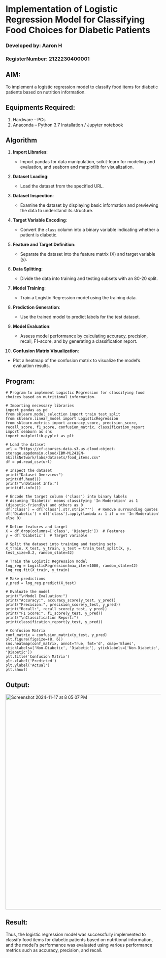 # Implementation of Logistic Regression Model for Classifying Food Choices for Diabetic Patients
### Developed by: Aaron H
### RegisterNumber:  2122230400001
## AIM:
To implement a logistic regression model to classify food items for diabetic patients based on nutrition information.

## Equipments Required:
1. Hardware – PCs
2. Anaconda – Python 3.7 Installation / Jupyter notebook

## Algorithm
1. **Import Libraries**:  
   - Import pandas for data manipulation, scikit-learn for modeling and evaluation, and seaborn and matplotlib for visualization.  

2. **Dataset Loading**:  
   - Load the dataset from the specified URL.  

3. **Dataset Inspection**:  
   - Examine the dataset by displaying basic information and previewing the data to understand its structure.  

4. **Target Variable Encoding**:  
   - Convert the `class` column into a binary variable indicating whether a patient is diabetic.  

5. **Feature and Target Definition**:  
   - Separate the dataset into the feature matrix (X) and target variable (y).  

6. **Data Splitting**:  
   - Divide the data into training and testing subsets with an 80-20 split.  

7. **Model Training**:  
   - Train a Logistic Regression model using the training data.  

8. **Prediction Generation**:  
   - Use the trained model to predict labels for the test dataset.  

9. **Model Evaluation**:  
   - Assess model performance by calculating accuracy, precision, recall, F1-score, and by generating a classification report.  

10. **Confusion Matrix Visualization**:  
   - Plot a heatmap of the confusion matrix to visualize the model’s evaluation results.  

## Program:
```
# Program to implement Logistic Regression for classifying food choices based on nutritional information.

# Importing necessary libraries
import pandas as pd
from sklearn.model_selection import train_test_split
from sklearn.linear_model import LogisticRegression
from sklearn.metrics import accuracy_score, precision_score, recall_score, f1_score, confusion_matrix, classification_report
import seaborn as sns
import matplotlib.pyplot as plt

# Load the dataset
url = "https://cf-courses-data.s3.us.cloud-object-storage.appdomain.cloud/IBM-ML241EN-SkillsNetwork/labs/datasets/food_items.csv"
df = pd.read_csv(url)

# Inspect the dataset
print("Dataset Overview:")
print(df.head())
print("\nDataset Info:")
print(df.info())

# Encode the target column ('class') into binary labels
# Assuming 'Diabetic' means classifying 'In Moderation' as 1 (diabetic-friendly) and others as 0
df['class'] = df['class'].str.strip("'")  # Remove surrounding quotes
df['Diabetic'] = df['class'].apply(lambda x: 1 if x == 'In Moderation' else 0)

# Define features and target
X = df.drop(columns=['class', 'Diabetic'])  # Features
y = df['Diabetic']  # Target variable

# Split the dataset into training and testing sets
X_train, X_test, y_train, y_test = train_test_split(X, y, test_size=0.2, random_state=42)

# Train the Logistic Regression model
log_reg = LogisticRegression(max_iter=1000, random_state=42)
log_reg.fit(X_train, y_train)

# Make predictions
y_pred = log_reg.predict(X_test)

# Evaluate the model
print("\nModel Evaluation:")
print("Accuracy:", accuracy_score(y_test, y_pred))
print("Precision:", precision_score(y_test, y_pred))
print("Recall:", recall_score(y_test, y_pred))
print("F1 Score:", f1_score(y_test, y_pred))
print("\nClassification Report:")
print(classification_report(y_test, y_pred))

# Confusion Matrix
conf_matrix = confusion_matrix(y_test, y_pred)
plt.figure(figsize=(8, 6))
sns.heatmap(conf_matrix, annot=True, fmt='d', cmap='Blues', xticklabels=['Non-Diabetic', 'Diabetic'], yticklabels=['Non-Diabetic', 'Diabetic'])
plt.title('Confusion Matrix')
plt.xlabel('Predicted')
plt.ylabel('Actual')
plt.show()
```

## Output:
<img width="697" alt="Screenshot 2024-11-17 at 8 05 07 PM" src="https://github.com/user-attachments/assets/abde9e60-445e-46ab-98c0-a1a16969ed01">


## Result:
Thus, the logistic regression model was successfully implemented to classify food items for diabetic patients based on nutritional information, and the model's performance was evaluated using various performance metrics such as accuracy, precision, and recall.
